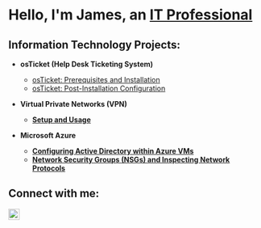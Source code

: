 <h1>Hello, I'm James, an <a href="https://www.linkedin.com/in/james-w-7621978b/">IT Professional</a></h1>

<h2> Information Technology Projects:</h2>

- <b>osTicket (Help Desk Ticketing System)</b>
  - [osTicket: Prerequisites and Installation](https://github.com/jw44623/osticket-prereqs)
  - [osTicket: Post-Installation Configuration](https://github.com/jw44623/post-install-config)
 
- <b>Virtual Private Networks (VPN)
  - [Setup and Usage](https://github.com/jw44623/Proton-VPN.git) 

- <b>Microsoft Azure</b>
  - [Configuring Active Directory within Azure VMs](https://github.com/jw44623/Active-Directory)
  - [Network Security Groups (NSGs) and Inspecting Network Protocols](https://github.com/jw44623/New-Security-Groups)

<h2>Connect with me:</h2>

[<img align="left" alt="Josh | LinkedIn" width="22px" src="https://cdn.jsdelivr.net/npm/simple-icons@v3/icons/linkedin.svg" />][linkedin]

[linkedin]: https://www.linkedin.com/in/james-w-7621978b/
